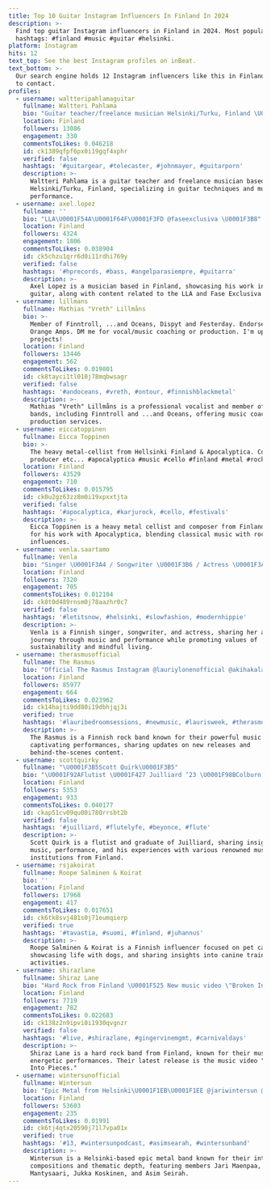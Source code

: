 ```yaml
---
title: Top 10 Guitar Instagram Influencers In Finland In 2024
description: >-
  Find top guitar Instagram influencers in Finland in 2024. Most popular
  hashtags: #finland #music #guitar #helsinki.
platform: Instagram
hits: 12
text_top: See the best Instagram profiles on inBeat.
text_bottom: >-
  Our search engine holds 12 Instagram influencers like this in Finland for you
  to contact.
profiles:
  - username: waltteripahlamaguitar
    fullname: Waltteri Pahlama
    bio: "Guitar teacher/freelance musician Helsinki/Turku, Finland \U0001F4CD Hit me up for business \U0001F4F2"
    location: Finland
    followers: 13086
    engagement: 330
    commentsToLikes: 0.046218
    id: ck1389qfpf6px0i19gqf4xphr
    verified: false
    hashtags: '#guitargear, #telecaster, #johnmayer, #guitarporn'
    description: >-
      Waltteri Pahlama is a guitar teacher and freelance musician based in
      Helsinki/Turku, Finland, specializing in guitar techniques and music
      performance.
  - username: axel.lopez
    fullname: ''
    bio: "LLA\U0001F54A\U0001F64F\U0001F3FD @faseexclusiva \U0001F3B8"
    location: Finland
    followers: 4324
    engagement: 1806
    commentsToLikes: 0.038904
    id: ck5chzu1qrr6d0i11rdhi769y
    verified: false
    hashtags: '#hprecords, #bass, #angelparasiempre, #guitarra'
    description: >-
      Axel Lopez is a musician based in Finland, showcasing his work in bass and
      guitar, along with content related to the LLA and Fase Exclusiva.
  - username: lillmans
    fullname: Mathias "Vreth" Lillmåns
    bio: >-
      Member of Finntroll, ...and Oceans, Dispyt and Festerday. Endorsed by
      Orange Amps. DM me for vocal/music coaching or production. I'm up for
      projects!
    location: Finland
    followers: 13446
    engagement: 562
    commentsToLikes: 0.019801
    id: ck8tayci1tl010j78mqbwsagr
    verified: false
    hashtags: '#andoceans, #vreth, #ontour, #finnishblackmetal'
    description: >-
      Mathias "Vreth" Lillmåns is a professional vocalist and member of multiple
      bands, including Finntroll and ...and Oceans, offering music coaching and
      production services.
  - username: eiccatoppinen
    fullname: Eicca Toppinen
    bio: >-
      The heavy metal-cellist from Hellsinki Finland & Apocalyptica. Composer,
      producer etc... #apocalyptica #music #cello #finland #metal #rock #punk
    location: Finland
    followers: 43529
    engagement: 710
    commentsToLikes: 0.015795
    id: ck0u2gz63zz8m0i19xpxxtjta
    verified: false
    hashtags: '#apocalyptica, #karjurock, #cello, #festivals'
    description: >-
      Eicca Toppinen is a heavy metal cellist and composer from Finland, known
      for his work with Apocalyptica, blending classical music with rock
      influences.
  - username: venla.saartamo
    fullname: Venla
    bio: "Singer \U0001F3A4 / Songwriter \U0001F3B6 / Actress \U0001F3A5 / Breather \U0001F49A"
    location: Finland
    followers: 7320
    engagement: 705
    commentsToLikes: 0.012104
    id: ck8t0d489rnsm0j78aazhr0c7
    verified: false
    hashtags: '#letitsnow, #helsinki, #slowfashion, #modernhippie'
    description: >-
      Venla is a Finnish singer, songwriter, and actress, sharing her artistic
      journey through music and performance while promoting values of
      sustainability and mindful living.
  - username: therasmusofficial
    fullname: The Rasmus
    bio: "Official The Rasmus Instagram @lauriylonenofficial @akihakalaofficial @paulirantasalmi @eero_hei \U0001F447\U0001F3FC"
    location: Finland
    followers: 85977
    engagement: 664
    commentsToLikes: 0.023962
    id: ck14hajti9dd80i19dbhjqj3i
    verified: true
    hashtags: '#lauribedroomsessions, #newmusic, #laurisweek, #therasmus'
    description: >-
      The Rasmus is a Finnish rock band known for their powerful music and
      captivating performances, sharing updates on new releases and
      behind-the-scenes content.
  - username: scottquirky
    fullname: "\U0001F3B5Scott Quirk\U0001F3B5"
    bio: "\U0001F92AFlutist \U0001F427 Juilliard ‘23 \U0001F98BColburn Music Academy ‘19 \U0001F483\U0001F3FCNYO-USA ‘19 \U0001F973 #lifeisaparty \U0001F3F3️‍\U0001F308 ♍️"
    location: Finland
    followers: 5353
    engagement: 933
    commentsToLikes: 0.040177
    id: ckap51cv09qu00i780rrsbt2b
    verified: false
    hashtags: '#juilliard, #flutelyfe, #beyonce, #flute'
    description: >-
      Scott Quirk is a flutist and graduate of Juilliard, sharing insights on
      music, performance, and his experiences with various renowned music
      institutions from Finland.
  - username: rsjakoirat
    fullname: Roope Salminen & Koirat
    bio: ''
    location: Finland
    followers: 17968
    engagement: 417
    commentsToLikes: 0.017651
    id: ck6tk8svj481s0j71eumqierp
    verified: true
    hashtags: '#tavastia, #suomi, #finland, #juhannus'
    description: >-
      Roope Salminen & Koirat is a Finnish influencer focused on pet care,
      showcasing life with dogs, and sharing insights into canine training and
      activities.
  - username: shirazlane
    fullname: Shiraz Lane
    bio: "Hard Rock from Finland \U0001F525 New music video \"Broken Into Pieces\" OUT NOW!"
    location: Finland
    followers: 7719
    engagement: 782
    commentsToLikes: 0.022683
    id: ck138z2n9ipvi0i1930qvgnzr
    verified: false
    hashtags: '#live, #shirazlane, #gingervinemgmt, #carnivaldays'
    description: >-
      Shiraz Lane is a hard rock band from Finland, known for their music and
      energetic performances. Their latest release is the music video "Broken
      Into Pieces."
  - username: wintersunofficial
    fullname: Wintersun
    bio: "Epic Metal from Helsinki\U0001F1EB\U0001F1EE @jariwintersun @teemumantysaari @jukkiskoskinen @asimsearah OFFICIAL MERCHANDISE:"
    location: Finland
    followers: 53603
    engagement: 235
    commentsToLikes: 0.01991
    id: ck6tj4qtx20590j71l7vpa01x
    verified: true
    hashtags: '#13, #wintersunpodcast, #asimsearah, #wintersunband'
    description: >-
      Wintersun is a Helsinki-based epic metal band known for their intricate
      compositions and thematic depth, featuring members Jari Maenpaa, Teemu
      Mantysaari, Jukka Koskinen, and Asim Seirah.
---
```


